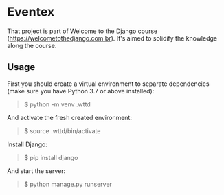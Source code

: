 # Eventex

That project is part of Welcome to the Django course (https://welcometothedjango.com.br). It's aimed to solidify the knowledge along the course.

## Usage

First you should create a virtual environment to separate dependencies (make sure you have Python 3.7 or above installed):

> $ python -m venv .wttd

And activate the fresh created environment:

> $ source .wttd/bin/activate

Install Django:

> $ pip install django

And start the server:

> $ python manage.py runserver